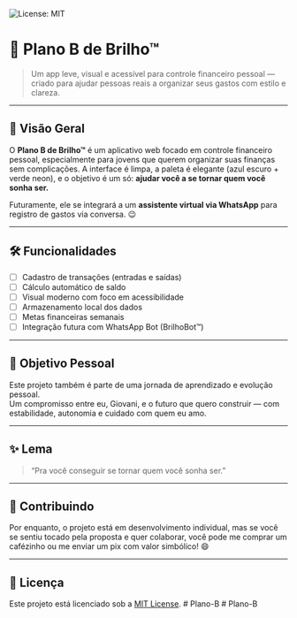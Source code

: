 ![License: MIT](https://img.shields.io/badge/License-MIT-blue.svg)

# 💸 Plano B de Brilho™

> Um app leve, visual e acessível para controle financeiro pessoal — criado para ajudar pessoas reais a organizar seus gastos com estilo e clareza.

---

## 🚀 Visão Geral

O **Plano B de Brilho™** é um aplicativo web focado em controle financeiro pessoal, especialmente para jovens que querem organizar suas finanças sem complicações. A interface é limpa, a paleta é elegante (azul escuro + verde neon), e o objetivo é um só: **ajudar você a se tornar quem você sonha ser.**

Futuramente, ele se integrará a um **assistente virtual via WhatsApp** para registro de gastos via conversa. 😉

---

## 🛠️ Funcionalidades

- [ ] Cadastro de transações (entradas e saídas)
- [ ] Cálculo automático de saldo
- [ ] Visual moderno com foco em acessibilidade
- [ ] Armazenamento local dos dados
- [ ] Metas financeiras semanais
- [ ] Integração futura com WhatsApp Bot (BrilhoBot™)

---

## 📌 Objetivo Pessoal

Este projeto também é parte de uma jornada de aprendizado e evolução pessoal.  
Um compromisso entre eu, Giovani, e o futuro que quero construir — com estabilidade, autonomia e cuidado com quem eu amo.

---

## ✨ Lema

> “Pra você conseguir se tornar quem você sonha ser.”

---

## 🤝 Contribuindo

Por enquanto, o projeto está em desenvolvimento individual, mas se você se sentiu tocado pela proposta e quer colaborar, você pode me comprar um cafézinho ou me enviar um pix com valor simbólico! 😄

---

## 📜 Licença

Este projeto está licenciado sob a [MIT License](LICENSE).
#   P l a n o - B  
 #   P l a n o - B  
 